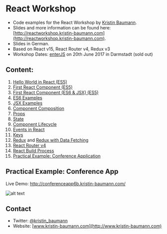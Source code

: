 # React Workshop
- Code examples for the React Workshop by [Kristin Baumann](www.kristin-baumann.com).
- Slides and more information can be found here: [http://reactworkshop.kristin-baumann.com](http://reactworkshop.kristin-baumann.com).
- Slides in German.
- Based on React v15, React Router v4, Redux v3
- Workshop Dates: [enterJS](https://www.enterjs.de/abstracts#einfuhrung-in-react) on 20th June 2017 in Darmstadt (sold out) 

## Content:
 1. [Hello World in React (ES5)](https://github.com/kristinbaumann/react-workshop/tree/master/01-hello-world)
 2. [First React Component (ES5)](https://github.com/kristinbaumann/react-workshop/tree/master/02-first-component-es5)
 3. [First React Component (ES6 & JSX) (ES5)](https://github.com/kristinbaumann/react-workshop/tree/master/03-first-component-es6-jsx)
 4. [ES6 Examples](https://github.com/kristinbaumann/react-workshop/tree/master/04-es6-examples)
 5. [JSX Examples](https://github.com/kristinbaumann/react-workshop/tree/master/05-jsx-examples)
 6. [Component Composition](https://github.com/kristinbaumann/react-workshop/tree/master/06-component-composition)
 7. [Props](https://github.com/kristinbaumann/react-workshop/tree/master/07-component-props)
 8. [State](https://github.com/kristinbaumann/react-workshop/tree/master/08-component-state)
 9. [Component Lifecycle](https://github.com/kristinbaumann/react-workshop/tree/master/09-component-lifecycle)
 10. [Events in React](https://github.com/kristinbaumann/react-workshop/tree/master/10-events) 
 11. [Keys](https://github.com/kristinbaumann/react-workshop/tree/master/11-keys) 
 12. [Redux](https://github.com/kristinbaumann/react-workshop/tree/master/12-redux) and [Redux with Data Fetching](https://github.com/kristinbaumann/react-workshop/tree/master/12b-data-fetching-redux) 
 13. [React Router v4](https://github.com/kristinbaumann/react-workshop/tree/master/13-react-router) 
 14. [React Build Process](https://github.com/kristinbaumann/react-workshop/tree/master/14-react-build-process) 
 15. [Practical Example: Conference Application](https://github.com/kristinbaumann/react-workshop/tree/master/15-conference-application) 

## Practical Example: Conference App
Live Demo: http://conferenceapp6b.kristin-baumann.com/

![alt text](https://github.com/kristinbaumann/react-workshop/raw/master/ConferenceApp_screenshot.png "Practical Application - Conference App")

 
## Contact
* Twitter: [@kristin_baumann](https://twitter.com/kristin_baumann)
* Website: [www.kristin-baumann.com](http://www.kristin-baumann.com)
